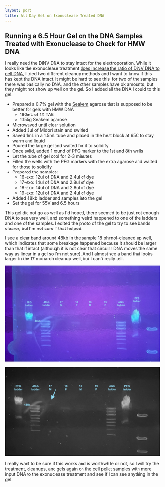 ```yaml
---
layout: post
title: All Day Gel on Exonuclease Treated DNA 
---
```


## Running a 6.5 Hour Gel on the DNA Samples Treated with Exonuclease to Check for HMW DNA 

I really need the DiNV DNA to stay intact for the electroporation. While it looks like the exonuclease treatment [does increase the ratio of DiNV DNA to cell DNA](https://github.com/meschedl/Unckless_Lab_Resources/blob/main/qPCR_analysis/20240112-exo-treatment-test/20240112-exo-treatment-test.md), I tried two different cleanup methods and I want to know if this has kept the DNA intact. It might be hard to see this, for two of the samples there was basically no DNA, and the other samples have ok amounts, but they might not show up well on the gel. So I added all the DNA I could to this gel. 

- Prepared a 0.7% gel with the [Seakem](https://bioscience.lonza.com/lonza_bs/US/en/Electrophoresis/p/000000000000182217/SeaKem%C2%AE-Gold-Agarose) agarose that is supposed to be better for gels with HMW DNA 
    - 160mL of 1X TAE 
    - 1.155g Seakem agarose 
- Microwaved until clear solution 
- Added 3ul of Midori stain and swirled
- Saved 1mL in a 1.5mL tube and placed in the heat block at 65C to stay warm and liquid 
- Poured the large gel and waited for it to solidify 
- Once solid, added 1 round of PFG marker to the 1st and 8th wells 
- Let the tube of gel cool for 2-3 minutes 
- Filled the wells with the PFG markers with the extra agarose and waited for those to solidify 
- Prepared the samples:
    - 16-exo: 12ul of DNA and 2.4ul of dye
    - 17-exo: 14ul of DNA and 2.8ul of dye 
    - 18-exo: 14ul of DNA and 2.8ul of dye
    - 19-exo: 12ul of DNA and 2.4ul of dye 
- Added 48kb ladder and samples into the gel 
- Set the gel for 55V and 6.5 hours 

This gel did not go as well as I'd hoped, there seemed to be just not enough DNA to see very well, and something weird happened to one of the ladders and one of the samples. I edited the photo of the gel to try to see bands clearer, but I'm not sure if that helped.

I see a clear band around 48kb in the sample 18 phenol-cleaned up well, which indicates that some breakage happened because it should be larger than that if intact (although it is not clear that circular DNA moves the same way as linear in a gel so I'm not sure). And I almost see a band that looks larger in the 17 monarch cleanup well, but I can't really tell. 

![](https://raw.githubusercontent.com/meschedl/Unckless-Lab-Notebook-Maggie/master/images/20240117-gel-1.jpeg)

![](https://raw.githubusercontent.com/meschedl/Unckless-Lab-Notebook-Maggie/master/images/20240117-gel-2.jpeg)

I really want to be sure if this works and is worthwhile or not, so I will try the treatment, cleanups, and gels again on the cell pellet samples with more input DNA to the exonuclease treatment and see if I can see anything in the gel. 